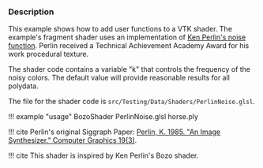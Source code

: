 ### Description

This example shows how to add user functions to a VTK shader. The example's fragment shader uses an implementation of [Ken Perlin's noise function](https://www.semanticscholar.org/paper/An-image-synthesizer-Perlin/e04d7772b91a83a901408eb0876bbb7814b1d4b5). Perlin received a Technical Achievement Academy Award for his work procedural texture.

The shader code contains a variable "k" that controls the frequency of the noisy colors. The default value will provide reasonable results for all polydata.

The file for the shader code is `src/Testing/Data/Shaders/PerlinNoise.glsl`.

!!! example "usage"
    BozoShader PerlinNoise.glsl horse.ply

!!! cite
    Perlin's original Siggraph Paper: [Perlin, K. 1985. "An Image Synthesizer." Computer Graphics 19(3)](https://dl.acm.org/doi/10.1145/325165.325247).

!!! cite
    This shader is inspired by Ken Perlin's Bozo shader.
